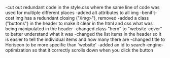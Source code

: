 -cut out redundant code in the style.css where the same line of code was used for multiple different places
-added alt attributes to all img
    -benifit-cost img has a redundant closing ("/img>"), removed
-added a class ("buttons") in the header to make it clear in the html and css what was being manipulated in the header
-changed class "hero" to "website-cover" to better understand what it was
-changed the list items in the header so it is easier to tell the individual items and how many there are
-changed title to Horiseon to be more specific than 'website'
-added an id to search-engine-optimization so that it correctly scrolls down when you click the button